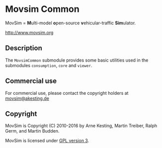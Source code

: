 Movsim Common
================

MovSim = **M**ulti-model **o**pen-source **v**ehicular-traffic **Sim**ulator.

http://www.movsim.org


Description
-----------

The `MovsimCommon` submodule provides some basic utilities used in the submodules `consumption`, `core` and `viewer`.


Commercial use
--------------

For commercial use, please contact the copyright holders at movsim@akesting.de


Copyright
---------

MovSim is Copyright (C) 2010-2016 by Arne Kesting, Martin Treiber, Ralph Germ, and Martin Budden.

MovSim is licensed under [GPL version 3](https://github.com/movsim/movsim/blob/develop/COPYING).

